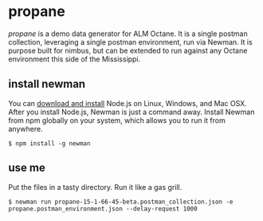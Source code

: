 # propane
*propane* is a demo data generator for ALM Octane. It is a single postman collection, leveraging a single postman environment, run via Newman. It is purpose built for nimbus, but can be extended to run against any Octane environment this side of the Mississippi.

## install newman
You can [download and install](https://nodejs.org/en/download/current/) Node.js on Linux, Windows, and Mac OSX. After you install Node.js, Newman is just a command away. Install Newman from npm globally on your system, which allows you to run it from anywhere.

```
$ npm install -g newman 
```

## use me
Put the files in a tasty directory. Run it like a gas grill.

```
$ newman run propane-15-1-66-45-beta.postman_collection.json -e propane.postman_environment.json --delay-request 1000 
```
